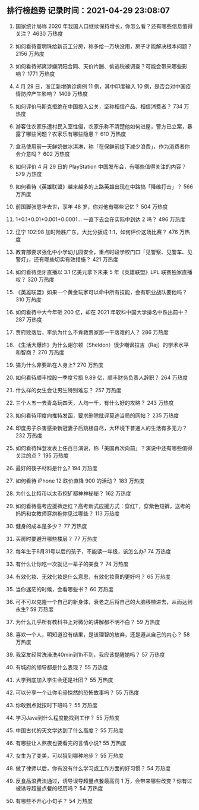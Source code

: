 
## 排行榜趋势 记录时间：2021-04-29 23:08:07
  
  1. 国家统计局称 2020 年我国人口继续保持增长，你怎么看？还有哪些信息值得关注？ 4630 万热度
    
  2. 如何看待董明珠给新员工分房，称多给一万块没用，房子才能解决根本问题？ 2156 万热度
    
  3. 如何看待郑爽涉嫌阴阳合同、天价片酬、偷逃税被调查？可能会带来哪些影响？ 1771 万热度
    
  4. 4 月 29 日，浙江新增确诊病例 11 例，其中印度输入 10 例，是否会对中国疫情防控产生影响？ 1409 万热度
    
  5. 如何评价马斯克拒绝在中国投入公关，坚称相信产品、相信消费者？ 734 万热度
    
  6. 游客住农家乐遭村民入室性侵，农家乐称不清楚他如何进屋，警方已立案，暴露了哪些问题？农家乐有哪些隐患？ 610 万热度
    
  7. 盒马使用前一天鲜奶做冰淇淋，称「在保鲜前提下减少浪费」，作为消费者你会介意吗？ 602 万热度
    
  8. 如何评价 4 月 29 日的 PlayStation 中国发布会，有哪些值得关注的内容？ 579 万热度
    
  9. 如何看待《英雄联盟》越来越多的上路英雄出现在中路搞「降维打击」？ 566 万热度
    
  10. 前国脚张恩华去世，享年 48 岁，你对他有哪些记忆？ 504 万热度
    
  11. 1+0.1+0.01+0.001+0.0001... 一直下去会在实际中到达 2 吗？ 496 万热度
    
  12. 辽宁 102:98 加时险胜广东，大比分扳成 1:1，如何评价这场比赛？ 476 万热度
    
  13. 教育部要求强化中小学幼儿园安全，重点时段学校门口「见警察、见警车、见警灯」，还有哪些切实有效措施？ 421 万热度
    
  14. 如何看待虎牙直播以 3.1 亿美元拿下未来 5 年《英雄联盟》LPL 联赛独家直播权？ 320 万热度
    
  15. 《英雄联盟》如果一个黄金玩家可以命中所有技能，会有职业战队要他吗？ 310 万热度
    
  16. 如何看待中大今年砸 200 亿，却在 2021 年软科中国大学排名中跌出前十？ 287 万热度
    
  17. 贾府败落后，李纨为什么不肯救贾家那一干落难的人？ 286 万热度
    
  18. 《生活大爆炸》为什么谢尔顿（Sheldon）很少嘲讽拉吉（Raj）的学术水平和智商？ 270 万热度
    
  19. 猫为什么非要趴在人身上? 270 万热度
    
  20. 如何看待顺丰控股一季度亏损 9.89 亿，顺丰财务负责人辞职？ 264 万热度
    
  21. 什么样的女生会让男生特别难忘？ 257 万热度
    
  22. 三个人五一去青岛玩四天，人均一千，有什么好的攻略？ 243 万热度
    
  23. 如何看待印度向推特发函，要求删除批评莫迪当局的网帖？ 235 万热度
    
  24. 印度男子杀害感染新冠妻子后跳楼自尽，大环境下普通人的生活有多无力？ 232 万热度
    
  25. 如何看待拜登发表上任百日演说，称「美国再次向前」？演说中还有哪些值得关注的点？ 195 万热度
    
  26. 最好的筷子材料是什么? 194 万热度
    
  27. 如何看待 iPhone 12 跌价直降 900 的活动？ 183 万热度
    
  28. 为什么比特币以太币挖矿都神神秘秘？ 162 万热度
    
  29. 如何看待高考应援裤走红？高考新式应援方式：穿红T，穿紫色短裤，送考的妈妈和女教师穿旗袍你见过哪些？ 113 万热度
    
  30. 健身的成本是多少？ 77 万热度
    
  31. 买房时要避开哪些楼层？ 77 万热度
    
  32. 每年生于8月31号以后的孩子，不能读一年级，该怎么办? 74 万热度
    
  33. 有什么让你吃一次就记一辈子的美食？ 74 万热度
    
  34. 有效化妆、无效化妆是什么意思，有效化妆真的更好吗？ 65 万热度
    
  35. 当你迷茫的时候，会看哪些书？ 60 万热度
    
  36. 可不可以克隆一个自己的新身体，衰老之后将自己的大脑移植进去，从而达到永生? 59 万热度
    
  37. 为什么几乎所有教科书上对微分的讲解都不明不白？ 59 万热度
    
  38. 喜欢一个人，明知道没有结果，是该理智的放弃，还是遵从自己的内心？ 58 万热度
    
  39. 我室友经常洗澡洗40min到1h不到，我应该提醒她吗？ 57 万热度
    
  40. 有城府的领导都是什么表现？ 55 万热度
    
  41. 大学到底加入学生会还是社团？ 55 万热度
    
  42. 可以分享一个让你毛骨悚然的恐怖故事吗？ 55 万热度
    
  43. 你敢到点就按时下班吗？ 55 万热度
    
  44. 学习Java到什么程度能找到工作？ 55 万热度
    
  45. 中国古代的天文学达到了什么高度？ 55 万热度
    
  46. 有哪些让人熬夜也要看完的言情小说? 55 万热度
    
  47. 女生为了变美，可以狠到哪种地步？ 55 万热度
    
  48. 做了律师以后，你有没有什么学习或工作方面的好习惯？ 54 万热度
    
  49. 反食品浪费法通过，诱导误导超量点餐最高罚 1 万，会带来哪些改变？你有过被诱导超量点餐的经历吗？ 54 万热度
    
  50. 有哪些不开心小句子？ 54 万热度
    